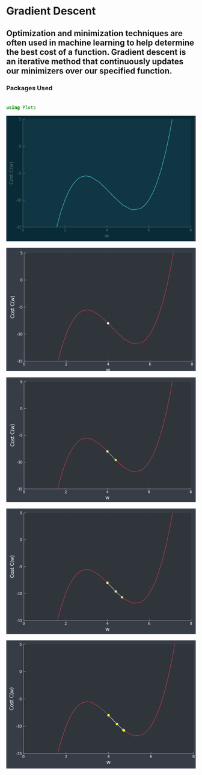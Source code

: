 # Gradient Descent

## Optimization and minimization techniques are often used in machine learning to help determine the best cost of a function. Gradient descent is an iterative method that continuously updates our minimizers over our specified function.

### Packages Used

```julia

using Plots

```

![0](https://github.com/kazumaduy/DATA4319_TruongDuy/blob/master/GradientDescent/0.png)

![1](https://github.com/kazumaduy/DATA4319_TruongDuy/blob/master/GradientDescent/1.png)

![2](https://github.com/kazumaduy/DATA4319_TruongDuy/blob/master/GradientDescent/2.png)

![3](https://github.com/kazumaduy/DATA4319_TruongDuy/blob/master/GradientDescent/3.png)

![4](https://github.com/kazumaduy/DATA4319_TruongDuy/blob/master/GradientDescent/4.png)
